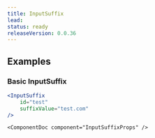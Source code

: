 ```yaml
---
title: InputSuffix
lead: 
status: ready
releaseVersion: 0.0.36
---
```


## Examples

### Basic InputSuffix

```.jsx
<InputSuffix 
    id="test" 
    suffixValue="test.com"
/>
```

```!jsx
<ComponentDoc component="InputSuffixProps" />
```
